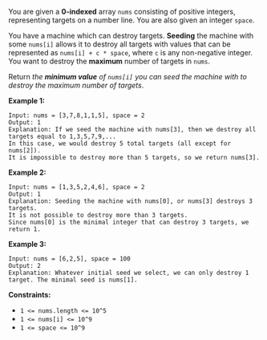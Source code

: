 You are given a **0-indexed** array `nums` consisting of positive integers, representing targets on a number line. You are also given an integer `space`.

You have a machine which can destroy targets. **Seeding** the machine with some `nums[i]` allows it to destroy all targets with values that can be represented as `nums[i] + c * space`, where `c` is any non-negative integer. You want to destroy the **maximum** number of targets in `nums`.

Return *the **minimum value** of `nums[i]` you can seed the machine with to destroy the maximum number of targets*.

**Example 1:**
```
Input: nums = [3,7,8,1,1,5], space = 2
Output: 1
Explanation: If we seed the machine with nums[3], then we destroy all targets equal to 1,3,5,7,9,... 
In this case, we would destroy 5 total targets (all except for nums[2]). 
It is impossible to destroy more than 5 targets, so we return nums[3].
```
**Example 2:**
```
Input: nums = [1,3,5,2,4,6], space = 2
Output: 1
Explanation: Seeding the machine with nums[0], or nums[3] destroys 3 targets. 
It is not possible to destroy more than 3 targets.
Since nums[0] is the minimal integer that can destroy 3 targets, we return 1.
```
**Example 3:**
```
Input: nums = [6,2,5], space = 100
Output: 2
Explanation: Whatever initial seed we select, we can only destroy 1 target. The minimal seed is nums[1].
```
**Constraints:**
- `1 <= nums.length <= 10^5`
- `1 <= nums[i] <= 10^9`
- `1 <= space <= 10^9`